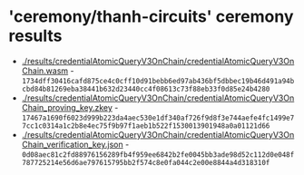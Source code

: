 # 'ceremony/thanh-circuits' ceremony results
- [./results/credentialAtomicQueryV3OnChain/credentialAtomicQueryV3OnChain.wasm](./credentialAtomicQueryV3OnChain.wasm) - `1734dff30416cafd875ce4c0cff10d91bebb6ed97ab436bf5dbbec19b46d491a94bcbd84b81269eba38441b632d23440cc4f08613c73f88eb33f0d85e24b4280`
- [./results/credentialAtomicQueryV3OnChain/credentialAtomicQueryV3OnChain_proving_key.zkey](./credentialAtomicQueryV3OnChain_proving_key.zkey) - `17467a1690f6023d999b223da4aec530e1df340af726f9d8f3e744aefe4fc1499e77cc1c0314a1c2b8e4ec75f9b97f1aeb1b522f1530013901948a0a01121d66`
- [./results/credentialAtomicQueryV3OnChain/credentialAtomicQueryV3OnChain_verification_key.json](./credentialAtomicQueryV3OnChain_verification_key.json) - `0d08aec81c2fd88976156289fb4f959ee6842b2fe0045bb3ade98d52c112d0e048f787725214e56d6ae797615795bb2f574c8e0fa044c2e00e8844a4d318310f`
